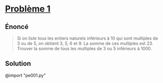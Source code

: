 # [Problème 1](https://projecteuler.net/problem=1)

## Énoncé
> Si on liste tous les entiers naturels inférieurs à $10$ qui sont multiples de $3$ ou de $5$, on obtient $3$, $5$, $6$ et $9$. La somme de ces multiples est $23$.
Trouver la somme de tous les multiples de $3$ ou $5$ inférieurs à $1000$.

## Solution

@import "pe001.py"